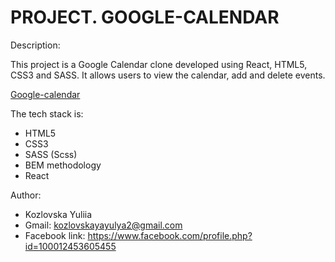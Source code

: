 # PROJECT. GOOGLE-CALENDAR

Description:

This project is a Google Calendar clone developed using React, HTML5, CSS3 and SASS. It allows users to view the calendar, add and delete events.

[Google-calendar](https://google-calendar1.netlify.app)

The tech stack is:

- HTML5
- CSS3
- SASS (Scss)
- BEM methodology
- React

Author:

- Kozlovska Yuliia
- Gmail: kozlovskayayulya2@gmail.com
- Facebook link: https://www.facebook.com/profile.php?id=100012453605455
